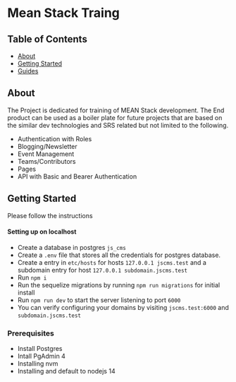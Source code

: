 # Mean Stack Traing

<!-- ALL-CONTRIBUTORS-BADGE:END -->

## Table of Contents

- [About](#about)
- [Getting Started](#getting_started)
- [Guides](#usage)

## About <a name="about"></a>

The Project is dedicated for training of MEAN Stack development. The End product can be used as a boiler plate for
future projects that are based on the similar dev technologies and SRS related but not limited to the following.

- Authentication with Roles
- Blogging/Newsletter
- Event Management
- Teams/Contributors
- Pages
- API with Basic and Bearer Authentication

## Getting Started <a name="getting_started"></a>

Please follow the instructions

#### Setting up on localhost

- Create a database in postgres `js_cms`
- Create a `.env` file that stores all the credentials for postgres database.
- Create a entry in `etc/hosts` for hosts `127.0.0.1 jscms.test` and a subdomain entry for host `127.0.0.1 subdomain.jscms.test`
- Run `npm i`
- Run the sequelize migrations by running `npm run migrations` for initial install
- Run `npm run dev` to start the server listening to port `6000`
- You can verify configuring your domains by visiting `jscms.test:6000` and `subdomain.jscms.test`

### Prerequisites

- Install Postgres
- Intall PgAdmin 4
- Installing nvm
- Installing and default to nodejs 14
